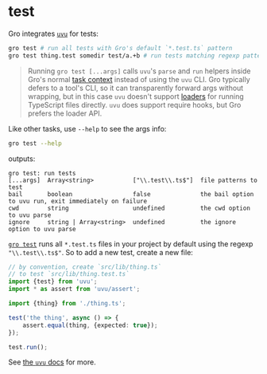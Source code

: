 # test

Gro integrates [`uvu`](https://github.com/lukeed/uvu) for tests:

```bash
gro test # run all tests with Gro's default `*.test.ts` pattern
gro test thing.test somedir test/a.+b # run tests matching regexp patterns
```

> Running `gro test [...args]` calls `uvu`'s `parse` and `run` helpers
> inside Gro's normal [task context](/src/docs/task.md) instead of using the `uvu` CLI.
> Gro typically defers to a tool's CLI, so it can transparently forward args without wrapping,
> but in this case `uvu` doesn't support [loaders](https://nodejs.org/api/esm.html#loaders)
> for running TypeScript files directly.
> `uvu` does support require hooks, but Gro prefers the loader API.

Like other tasks, use `--help` to see the args info:

```bash
gro test --help
```

outputs:

```
gro test: run tests
[...args]  Array<string>           ["\\.test\\.ts$"]  file patterns to test
bail       boolean                 false              the bail option to uvu run, exit immediately on failure
cwd        string                  undefined          the cwd option to uvu parse
ignore     string | Array<string>  undefined          the ignore option to uvu parse
```

[`gro test`](/src/lib/test.task.ts) runs all `*.test.ts`
files in your project by default using the regexp `"\\.test\\.ts$"`.
So to add a new test, create a new file:

```ts
// by convention, create `src/lib/thing.ts`
// to test `src/lib/thing.test.ts`
import {test} from 'uvu';
import * as assert from 'uvu/assert';

import {thing} from './thing.ts';

test('the thing', async () => {
	assert.equal(thing, {expected: true});
});

test.run();
```

See [the `uvu` docs](https://github.com/lukeed/uvu) for more.
